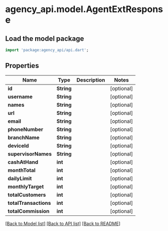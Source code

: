 # agency_api.model.AgentExtResponse

## Load the model package
```dart
import 'package:agency_api/api.dart';
```

## Properties
Name | Type | Description | Notes
------------ | ------------- | ------------- | -------------
**id** | **String** |  | [optional] 
**username** | **String** |  | [optional] 
**names** | **String** |  | [optional] 
**url** | **String** |  | [optional] 
**email** | **String** |  | [optional] 
**phoneNumber** | **String** |  | [optional] 
**branchName** | **String** |  | [optional] 
**deviceId** | **String** |  | [optional] 
**supervisorNames** | **String** |  | [optional] 
**cashAtHand** | **int** |  | [optional] 
**monthTotal** | **int** |  | [optional] 
**dailyLimit** | **int** |  | [optional] 
**monthlyTarget** | **int** |  | [optional] 
**totalCustomers** | **int** |  | [optional] 
**totalTransactions** | **int** |  | [optional] 
**totalCommission** | **int** |  | [optional] 

[[Back to Model list]](../README.md#documentation-for-models) [[Back to API list]](../README.md#documentation-for-api-endpoints) [[Back to README]](../README.md)


